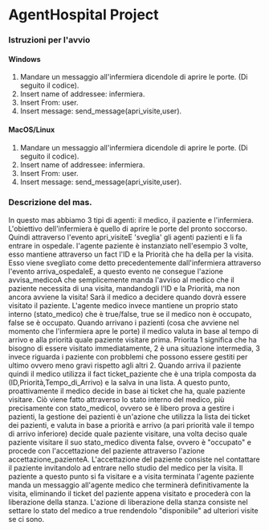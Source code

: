# AgentHospital Project


### Istruzioni per l'avvio
#### Windows

<ol>
  <li>Mandare un messaggio all'infermiera dicendole di aprire le porte. (Di seguito il codice).</li>
  <li>Insert name of addressee: infermiera.</li>
  <li>Insert From: user.</li>
  <li>Insert message: send_message(apri_visite,user).</li>
</ol>

#### MacOS/Linux

<ol>
  <li>Mandare un messaggio all'infermiera dicendole di aprire le porte. (Di seguito il codice).</li>
  <li>Insert name of addressee: infermiera.</li>
  <li>Insert From: user.</li>
  <li>Insert message: send_message(apri_visite,user).</li>
</ol>

### Descrizione del mas.
<p>In questo mas abbiamo 3 tipi di agenti: il medico, il paziente e l'infermiera. L'obiettivo dell'infermiera è quello di aprire le porte del pronto soccorso. Quindi attraverso l'evento apri_visiteE 'sveglia' gli agenti pazienti e li fa entrare in ospedale.
l'agente paziente è instanziato nell'esempio 3 volte, esso mantiene attraverso un fact l'ID e la Priorità che ha della per la visita. Esso viene svegliato come detto precedentemente dall'infermiera attraverso l'evento arriva_ospedaleE, a questo evento ne consegue l'azione avvisa_medicoA che semplicemente manda l'avviso al medico che il paziente necessita di una visita, mandandogli l'ID e la Priorità, ma non ancora avviene la visita! Sarà il medico a decidere quando dovrà essere visitato il paziente. L'agente medico invece mantiene un proprio stato interno (stato_medico) che è true/false, true se il medico non è occupato, false se è occupato. Quando arrivano i pazienti (cosa che avviene nel momento che l'infermiera apre le porte) il medico valuta in base al tempo di arrivo e alla priorità quale paziente visitare prima. Priorita 1 significa che ha bisogno di essere visitato immediatamente, 2 è una situazione intermedia, 3 invece riguarda i paziente con probblemi che possono essere gestiti per ultimo ovvero meno gravi rispetto agli altri 2. Quando arriva il paziente quindi il medico utilizza il fact ticket_paziente che è una tripla composta da (ID,Priorità,Tempo_di_Arrivo) e la salva in una lista. A questo punto, proattivamente il medico decide in base ai ticket che ha, quale paziente visitare. Ciò viene fatto attraverso lo stato interno del medico, più precisamente con stato_medicoI, ovvero se è libero prova a gestire i pazienti, la gestione dei pazienti è un'azione che utilizza la lista dei ticket dei pazienti, e valuta in base a priorità e arrivo (a pari priorità vale il tempo di arrivo inferiore) decide quale paziente visitare, una volta deciso quale paziente visitare il suo stato_medico diventa false, ovvero è "occupato" e procede con l'accettazione del paziente attraverso l'azione accettazione_pazienteA. L'accettazione del paziente consiste nel contattare il paziente invitandolo ad entrare nello studio del medico per la visita.  Il paziente a questo punto si fa visitare e a visita terminata l'agente paziente manda un messaggio all'agente medico che terminerà definitivamente la visita, eliminando il ticket del paziente appena visitato e procederà con la liberazione della stanza. L'azione di liberazione della stanza consiste nel settare lo stato del medico a true rendendolo "disponibile" ad ulteriori visite se ci sono.</p>
